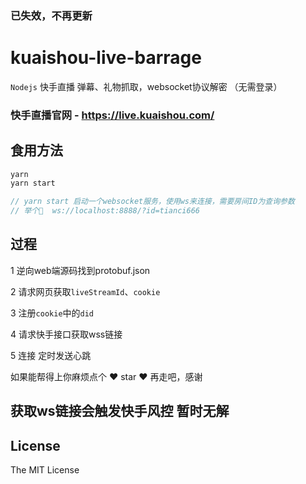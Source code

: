 ### 已失效，不再更新


# kuaishou-live-barrage


`Nodejs` 快手直播 弹幕、礼物抓取，websocket协议解密 （无需登录）



### 快手直播官网 - https://live.kuaishou.com/


## 食用方法

```js
yarn 
yarn start

// yarn start 启动一个websocket服务，使用ws来连接，需要房间ID为查询参数
// 举个🌰  ws://localhost:8888/?id=tianci666
```



## 过程

1 逆向web端源码找到protobuf.json

2 请求网页获取`liveStreamId`、`cookie`

3 注册`cookie`中的`did`

4 请求快手接口获取wss链接

5 连接 定时发送心跳



如果能帮得上你麻烦点个 ❤ star ❤ 再走吧，感谢

## 获取ws链接会触发快手风控 暂时无解

## License

The MIT License

